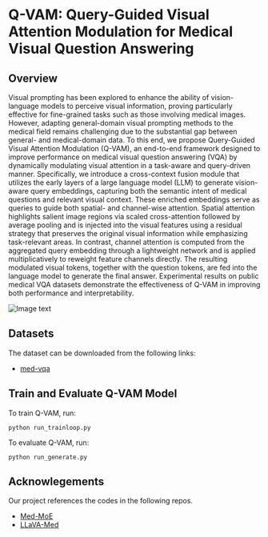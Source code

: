 # Q-VAM: Query-Guided Visual Attention Modulation for Medical Visual Question Answering

## Overview
Visual prompting has been explored to enhance the ability of vision-language models to perceive visual information, proving particularly effective for fine-grained tasks such as those involving medical images. However, adapting general-domain visual prompting methods to the medical field remains challenging due to the substantial gap between general- and medical-domain data. To this end, we propose Query-Guided Visual Attention Modulation (Q-VAM), an end-to-end framework designed to improve performance on medical visual question answering (VQA) by dynamically modulating visual attention in a task-aware and query-driven manner. Specifically, we introduce a cross-context fusion module that utilizes the early layers of a large language model (LLM) to generate vision-aware query embeddings, capturing both the semantic intent of medical questions and relevant visual context. These enriched embeddings serve as queries to guide both spatial- and channel-wise attention. Spatial attention highlights salient image regions via scaled cross-attention followed by average pooling and is injected into the visual features using a residual strategy that preserves the original visual information while emphasizing task-relevant areas. In contrast, channel attention is computed from the aggregated query embedding through a lightweight network and is applied multiplicatively to reweight feature channels directly. The resulting modulated visual tokens, together with the question tokens, are fed into the language model to generate the final answer. Experimental results on public medical VQA datasets demonstrate the effectiveness of Q-VAM in improving both performance and interpretability.

![Image text]()

## Datasets
The dataset can be downloaded from the following links:
* [med-vqa](https://drive.google.com/file/d/1pyGsm8G0Gig63DAnOdLuUn3IyxrztWtR/view?usp=sharing) 


## Train and Evaluate Q-VAM Model
To train Q-VAM, run:
```
python run_trainloop.py
```
To evaluate Q-VAM, run:
```
python run_generate.py
```

## Acknowlegements
Our project references the codes in the following repos.
* [Med-MoE](https://github.com/jiangsongtao/Med-MoE)
* [LLaVA-Med](https://github.com/microsoft/LLaVA-Med)
